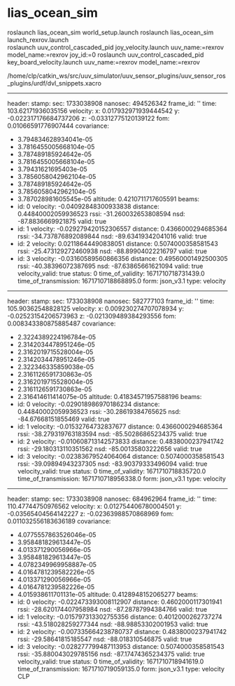 # lias_ocean_sim
roslaunch lias_ocean_sim world_setup.launch
roslaunch lias_ocean_sim launch_rexrov.launch	
roslaunch uuv_control_cascaded_pid joy_velocity.launch uuv_name:=rexrov model_name:=rexrov joy_id:=0
roslaunch uuv_control_cascaded_pid key_board_velocity.launch uuv_name:=rexrov model_name:=rexrov 

/home/clp/catkin_ws/src/uuv_simulator/uuv_sensor_plugins/uuv_sensor_ros_plugins/urdf/dvl_snippets.xacro 

---
header:
  stamp:
    sec: 1733038908
    nanosec: 494526342
  frame_id: ''
time: 103.62171936035156
velocity:
  x: 0.017932971939444542
  y: -0.022317176684737206
  z: -0.03312775120139122
fom: 0.01066591776907444
covariance:
- 3.794834628934041e-05
- 3.7816455005668104e-05
- 3.787489185924642e-05
- 3.7816455005668104e-05
- 3.79431621695403e-05
- 3.7856058042962104e-05
- 3.787489185924642e-05
- 3.7856058042962104e-05
- 3.787028981605545e-05
altitude: 0.4210711717605591
beams:
- id: 0
  velocity: -0.04092848300933838
  distance: 0.44840002059936523
  rssi: -31.260032653808594
  nsd: -87.8836669921875
  valid: true
- id: 1
  velocity: -0.029279420152306557
  distance: 0.4366000294685364
  rssi: -34.737876892089844
  nsd: -89.63419342041016
  valid: true
- id: 2
  velocity: 0.02118644490838051
  distance: 0.5074000358581543
  rssi: -25.473129272460938
  nsd: -88.89904022216797
  valid: true
- id: 3
  velocity: -0.03160589560866356
  distance: 0.49560001492500305
  rssi: -40.38396072387695
  nsd: -87.63865661621094
  valid: true
velocity_valid: true
status: 0
time_of_validity: 1671710718731439.0
time_of_transmission: 1671710718868895.0
form: json_v3.1
type: velocity
---


header:
  stamp:
    sec: 1733038908
    nanosec: 582777103
  frame_id: ''
time: 105.90362548828125
velocity:
  x: 0.009230274707078934
  y: -0.02523154206573963
  z: -0.021309489384293556
fom: 0.008343380875885487
covariance:
- 2.3224389224196784e-05
- 2.3142034478951246e-05
- 2.3162019715528004e-05
- 2.3142034478951246e-05
- 2.322346335859038e-05
- 2.3161126591730863e-05
- 2.3162019715528004e-05
- 2.3161126591730863e-05
- 2.316414611414075e-05
altitude: 0.41834571957588196
beams:
- id: 0
  velocity: -0.029018986970186234
  distance: 0.44840002059936523
  rssi: -30.28619384765625
  nsd: -84.67668151855469
  valid: true
- id: 1
  velocity: -0.01532764732837677
  distance: 0.4366000294685364
  rssi: -38.279319763183594
  nsd: -85.50286865234375
  valid: true
- id: 2
  velocity: -0.010608713142573833
  distance: 0.4838000237941742
  rssi: -29.180313110351562
  nsd: -85.00135803222656
  valid: true
- id: 3
  velocity: -0.02383679524064064
  distance: 0.5074000358581543
  rssi: -39.09894943237305
  nsd: -83.90379333496094
  valid: true
velocity_valid: true
status: 0
time_of_validity: 1671710718835720.0
time_of_transmission: 1671710718956338.0
form: json_v3.1
type: velocity


---
header:
  stamp:
    sec: 1733038908
    nanosec: 684962964
  frame_id: ''
time: 110.47744750976562
velocity:
  x: 0.012754406780004501
  y: -0.03565404564142227
  z: -0.02363988570868969
fom: 0.011032556183636189
covariance:
- 4.0775557863526046e-05
- 3.958481829613447e-05
- 4.013371290056966e-05
- 3.958481829613447e-05
- 4.0782349969958887e-05
- 4.0164781239582226e-05
- 4.013371290056966e-05
- 4.0164781239582226e-05
- 4.015938611701131e-05
altitude: 0.4128948152065277
beams:
- id: 0
  velocity: -0.022473393008112907
  distance: 0.4602000117301941
  rssi: -28.620174407958984
  nsd: -87.28787994384766
  valid: true
- id: 1
  velocity: -0.015797313302755356
  distance: 0.4012000262737274
  rssi: -43.518028259277344
  nsd: -88.98853302001953
  valid: true
- id: 2
  velocity: -0.007335664238780737
  distance: 0.4838000237941742
  rssi: -29.58641815185547
  nsd: -88.018310546875
  valid: true
- id: 3
  velocity: -0.028277799487113953
  distance: 0.5074000358581543
  rssi: -35.880043029785156
  nsd: -87.17474365234375
  valid: true
velocity_valid: true
status: 0
time_of_validity: 1671710718941619.0
time_of_transmission: 1671710719059135.0
form: json_v3.1
type: velocity
CLP
